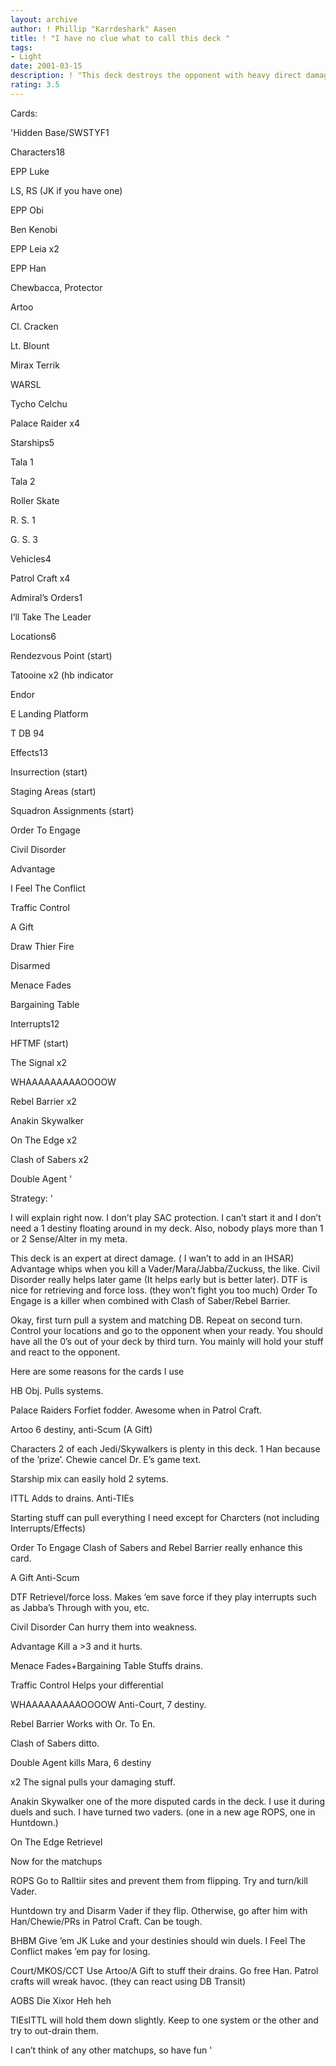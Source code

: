 ```yaml
---
layout: archive
author: ! Phillip "Karrdeshark" Aasen
title: ! "I have no clue what to call this deck "
tags:
- Light
date: 2001-03-15
description: ! "This deck destroys the opponent with heavy direct damage.  It is 8-1 verses a variety of decks.  Lost to an MKOS.  ( I lost A Gift on their first drain)"
rating: 3.5
---
```

Cards: 

'Hidden Base/SWSTYF1


Characters18

EPP Luke

LS, RS (JK if you have one)

EPP Obi

Ben Kenobi

EPP Leia x2

EPP Han

Chewbacca, Protector

Artoo

Cl. Cracken 

Lt. Blount

Mirax Terrik

WARSL

Tycho Celchu

Palace Raider x4


Starships5

Tala 1

Tala 2

Roller Skate

R. S. 1

G. S. 3


Vehicles4

Patrol Craft x4


Admiral’s Orders1

I’ll Take The Leader


Locations6

Rendezvous Point (start)

Tatooine x2 (hb indicator

Endor

E Landing Platform

T DB 94


Effects13

Insurrection (start)

Staging Areas (start)

Squadron Assignments (start)

Order To Engage

Civil Disorder

Advantage

I Feel The Conflict

Traffic Control

A Gift

Draw Thier Fire

Disarmed

Menace Fades

Bargaining Table


Interrupts12

HFTMF (start)

The Signal x2

WHAAAAAAAAAOOOOW 

Rebel Barrier x2

Anakin Skywalker

On The Edge x2

Clash of Sabers x2

Double Agent '

Strategy: '

I will explain right now.  I don’t play SAC protection.  I can’t start it and I don’t need a 1 destiny floating around in my deck.  Also, nobody plays more than 1 or 2 Sense/Alter in my meta.

This deck is an expert at direct damage.  ( I wan’t to add in an IHSAR)  Advantage whips when you kill a Vader/Mara/Jabba/Zuckuss, the like.  Civil Disorder really helps later game (It helps early but is better later). DTF is nice for retrieving and force loss.  (they won’t fight you too much)  Order To Engage is a killer when combined with Clash of Saber/Rebel Barrier. 

Okay, first turn pull a system and matching DB. Repeat on second turn.  Control your locations and go to the opponent when your ready. You should have all the 0’s out of your deck by third turn.  You mainly will hold your stuff and react to the opponent.  

Here are some reasons for the cards I use 


HB Obj.  Pulls systems.


Palace Raiders Forfiet fodder.  Awesome when in Patrol Craft.


Artoo 6 destiny, anti-Scum (A Gift)


Characters 2 of each Jedi/Skywalkers is plenty in this deck.  1 Han  because of the ’prize’.  Chewie cancel Dr. E’s game text.


Starship mix can easily hold 2 sytems.


ITTL Adds to drains.  Anti-TIEs


Starting stuff can pull everything I need except for Charcters (not including Interrupts/Effects)


Order To Engage Clash of Sabers and Rebel Barrier really enhance this card.


A Gift Anti-Scum


DTF Retrievel/force loss.  Makes ’em save force if they play interrupts such as Jabba’s Through with you, etc.


Civil Disorder Can hurry them into weakness.


Advantage Kill a >3 and it hurts.


Menace Fades+Bargaining Table Stuffs drains.


Traffic Control Helps your differential


WHAAAAAAAAAOOOOW Anti-Court, 7 destiny.


Rebel Barrier Works with Or. To En.


Clash of Sabers ditto.


Double Agent kills Mara, 6 destiny


x2 The signal pulls your damaging stuff.


Anakin Skywalker one of the more disputed cards in the deck.  I use it during duels and such.  I have turned two vaders. (one in a new age ROPS, one in Huntdown.)


On The Edge  Retrievel



Now for the matchups 


ROPS Go to Ralltiir sites and prevent them from flipping.  Try and turn/kill Vader.


Huntdown try and Disarm Vader if they flip.  Otherwise, go after him with Han/Chewie/PRs in Patrol Craft.  Can be tough.


BHBM Give ’em JK Luke and your destinies should win duels.  I Feel The Conflict makes ’em pay for losing.


Court/MKOS/CCT Use Artoo/A Gift to stuff their drains.  Go free Han.  Patrol crafts will wreak havoc. (they can react using DB Transit) 


AOBS Die Xixor   Heh heh


TIEsITTL will hold them down slightly.  Keep to one system or the other and try to out-drain them.


I can’t think of any other matchups, so have fun '